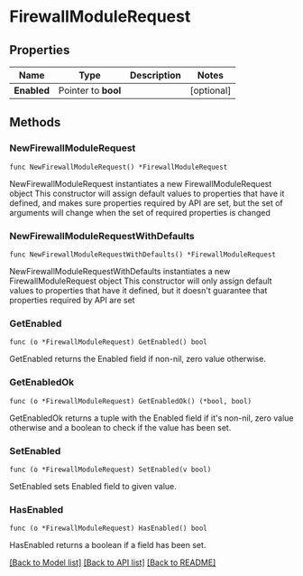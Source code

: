 # FirewallModuleRequest

## Properties

Name | Type | Description | Notes
------------ | ------------- | ------------- | -------------
**Enabled** | Pointer to **bool** |  | [optional] 

## Methods

### NewFirewallModuleRequest

`func NewFirewallModuleRequest() *FirewallModuleRequest`

NewFirewallModuleRequest instantiates a new FirewallModuleRequest object
This constructor will assign default values to properties that have it defined,
and makes sure properties required by API are set, but the set of arguments
will change when the set of required properties is changed

### NewFirewallModuleRequestWithDefaults

`func NewFirewallModuleRequestWithDefaults() *FirewallModuleRequest`

NewFirewallModuleRequestWithDefaults instantiates a new FirewallModuleRequest object
This constructor will only assign default values to properties that have it defined,
but it doesn't guarantee that properties required by API are set

### GetEnabled

`func (o *FirewallModuleRequest) GetEnabled() bool`

GetEnabled returns the Enabled field if non-nil, zero value otherwise.

### GetEnabledOk

`func (o *FirewallModuleRequest) GetEnabledOk() (*bool, bool)`

GetEnabledOk returns a tuple with the Enabled field if it's non-nil, zero value otherwise
and a boolean to check if the value has been set.

### SetEnabled

`func (o *FirewallModuleRequest) SetEnabled(v bool)`

SetEnabled sets Enabled field to given value.

### HasEnabled

`func (o *FirewallModuleRequest) HasEnabled() bool`

HasEnabled returns a boolean if a field has been set.


[[Back to Model list]](../README.md#documentation-for-models) [[Back to API list]](../README.md#documentation-for-api-endpoints) [[Back to README]](../README.md)


